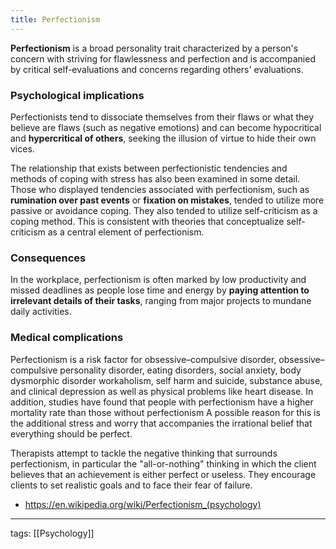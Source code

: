 ```yaml
---
title: Perfectionism
---
```


**Perfectionism** is a broad personality trait characterized by a person's concern with striving for flawlessness and perfection and is accompanied by critical self-evaluations and concerns regarding others' evaluations.

### Psychological implications  
Perfectionists tend to dissociate themselves from their flaws or what they believe are flaws (such as negative emotions) and can become hypocritical and **hypercritical of others**, seeking the illusion of virtue to hide their own vices.

The relationship that exists between perfectionistic tendencies and methods of coping with stress has also been examined in some detail. Those who displayed tendencies associated with perfectionism, such as **rumination over past events** or **fixation on mistakes**, tended to utilize more passive or avoidance coping. They also tended to utilize self-criticism as a coping method. This is consistent with theories that conceptualize self-criticism as a central element of perfectionism.

### Consequences  
In the workplace, perfectionism is often marked by low productivity and missed deadlines as people lose time and energy by **paying attention to irrelevant details of their tasks**, ranging from major projects to mundane daily activities.

### Medical complications  
Perfectionism is a risk factor for obsessive–compulsive disorder, obsessive–compulsive personality disorder, eating disorders, social anxiety, body dysmorphic disorder workaholism, self harm and suicide, substance abuse, and clinical depression as well as physical problems like heart disease. In addition, studies have found that people with perfectionism have a higher mortality rate than those without perfectionism A possible reason for this is the additional stress and worry that accompanies the irrational belief that everything should be perfect.

Therapists attempt to tackle the negative thinking that surrounds perfectionism, in particular the "all-or-nothing" thinking in which the client believes that an achievement is either perfect or useless. They encourage clients to set realistic goals and to face their fear of failure.

- https://en.wikipedia.org/wiki/Perfectionism_(psychology)  

---

tags: [[Psychology]]